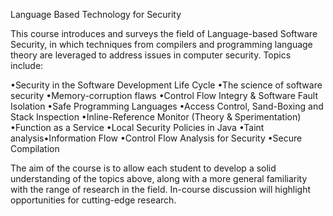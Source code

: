 Language Based Technology for Security

This  course  introduces  and  surveys  the  field  of  Language-based  Software Security, in which techniques from compilers and programming language theory are leveraged to address issues in computer security. Topics include:

•Security in the Software Development Life Cycle
•The science of software security
•Memory-corruption flaws
•Control Flow Integry & Software Fault Isolation
•Safe Programming Languages
•Access Control, Sand-Boxing and Stack Inspection
•Inline-Reference Monitor (Theory & Sperimentation)
•Function as a Service
•Local Security Policies in Java
•Taint analysis•Information Flow
•Control Flow Analysis for Security
•Secure Compilation

The aim of the course is to allow each student to develop a solid understanding of the topics above, along with a more general familiarity with the range of research in the field. In-course discussion will highlight opportunities for cutting-edge research.

